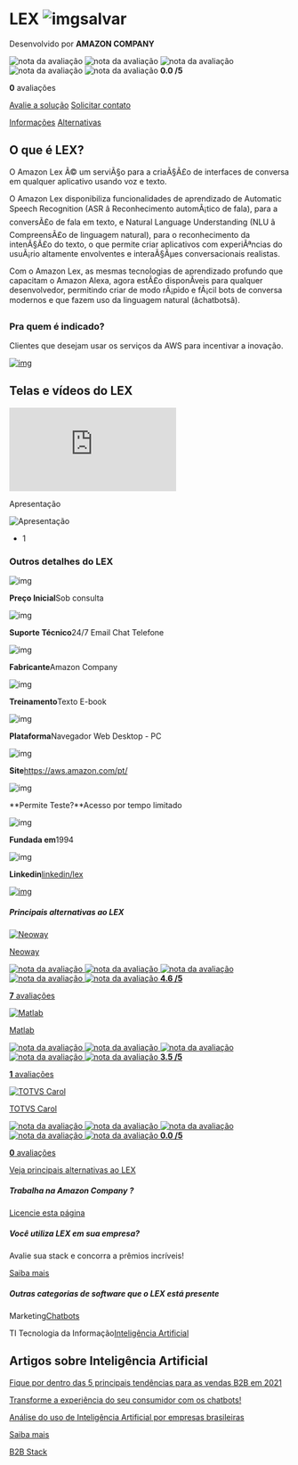 # LEX ![img](https://www.b2bstack.com.br/assets/v2/like-717445356fea386eb21abadc7939fe3a111a42a5d000abca3c743f7e44a3cba4.svg)salvar

Desenvolvido por **AMAZON COMPANY**

![nota da avaliação](https://www.b2bstack.com.br/assets/v2/ratings/star_0-736a490a935307ea26c8c31ff311be0a6e5477cb66b9211a216a8a2a70e0f9a2.svg) ![nota da avaliação](https://www.b2bstack.com.br/assets/v2/ratings/star_0-736a490a935307ea26c8c31ff311be0a6e5477cb66b9211a216a8a2a70e0f9a2.svg) ![nota da avaliação](https://www.b2bstack.com.br/assets/v2/ratings/star_0-736a490a935307ea26c8c31ff311be0a6e5477cb66b9211a216a8a2a70e0f9a2.svg) ![nota da avaliação](https://www.b2bstack.com.br/assets/v2/ratings/star_0-736a490a935307ea26c8c31ff311be0a6e5477cb66b9211a216a8a2a70e0f9a2.svg) ![nota da avaliação](https://www.b2bstack.com.br/assets/v2/ratings/star_0-736a490a935307ea26c8c31ff311be0a6e5477cb66b9211a216a8a2a70e0f9a2.svg) **0.0 /5**

**0** avaliações

[Avalie a solução](https://www.b2bstack.com.br/avaliacao/lex) [Solicitar contato](https://www.b2bstack.com.br/product/lex?cat=inteligencia-artificial#)

[Informações](https://www.b2bstack.com.br/product/lex?cat=inteligencia-artificial#general-info-block) [Alternativas](https://www.b2bstack.com.br/product/lex?cat=inteligencia-artificial#relateds-block)

## O que é LEX?



O Amazon Lex Ã© um serviÃ§o para a criaÃ§Ã£o de interfaces de conversa em qualquer aplicativo usando voz e texto.

O Amazon Lex disponibiliza funcionalidades de aprendizado de Automatic Speech Recognition (ASR â Reconhecimento automÃ¡tico de fala), para a conversÃ£o de fala em texto, e Natural Language Understanding (NLU â CompreensÃ£o de linguagem natural), para o reconhecimento da intenÃ§Ã£o do texto, o que permite criar aplicativos com experiÃªncias do usuÃ¡rio altamente envolventes e interaÃ§Ãµes conversacionais realistas.

Com o Amazon Lex, as mesmas tecnologias de aprendizado profundo que capacitam o Amazon Alexa, agora estÃ£o disponÃ­veis para qualquer desenvolvedor, permitindo criar de modo rÃ¡pido e fÃ¡cil bots de conversa modernos e que fazem uso da linguagem natural (âchatbotsâ).



### Pra quem é indicado?



Clientes que desejam usar os serviços da AWS para incentivar a inovação.



[![img](https://s3.amazonaws.com//beta-img.b2bstack.net/uploads/production/ad/image/45/Escreva_uma_Avalia%C3%A7%C3%A3o_retangular__800_x_200_px_.png)](https://www.b2bstack.com.br/product/www.b2bstack.com.br/produto/escreva-uma-avaliacao)

## Telas e vídeos do LEX

<iframe class="embed-responsive-item video-2922 video-frame" src="https://www.b2bstack.com.br/product/lex?cat=inteligencia-artificial" id="video" allowscriptaccess="always" allow="autoplay" style="box-sizing: border-box; padding: 0px; margin: 0px; font-family: -apple-system, BlinkMacSystemFont, &quot;avenir next&quot;, avenir, &quot;helvetica neue&quot;, helvetica, Ubuntu, Roboto, noto, &quot;segoe ui&quot;, arial, sans-serif !important; border: 0px; text-decoration: none; list-style: none; -webkit-tap-highlight-color: transparent; outline: 0px !important;"></iframe>

Apresentação



![Apresentação](https://i.ytimg.com/vi/Jg_SsZGYmr0/mqdefault.jpg)

- 1

### Outros detalhes do LEX

![img](https://www.b2bstack.com.br/assets/v2/price-075b5c63a60910c2b4221e2d7da8b74b98b6ea476d92d18a4570ee50b3e3cb19.png)

**Preço Inicial**Sob consulta

![img](https://www.b2bstack.com.br/assets/v2/technical-support-73b187557027ef11e21271c8f9f307fc371fbaeab9e6d156b4dac688753f2277.png)

**Suporte Técnico**24/7 Email Chat Telefone

![img](https://www.b2bstack.com.br/assets/v2/manufacturer-6447333e47cb62767439640c220446beb81cdb16b68cb8261e4269e3aca75bb1.png)

**Fabricante**Amazon Company

![img](https://www.b2bstack.com.br/assets/v2/training-12396f158bf683d9d69620301980ffb05f8c62203f3174d0bded1188617e2bf7.png)

**Treinamento**Texto E-book

![img](https://www.b2bstack.com.br/assets/v2/platform-7f1aaf86c81e40823feb44026c7fb246f5658c2a95b7770a6ea3c565228378eb.png)

**Plataforma**Navegador Web Desktop - PC

![img](https://www.b2bstack.com.br/assets/v2/website-e8008240fad80abc7933808b8054ac666cfeed27e9cfb20684ec8624fd568413.png)

**Site**https://aws.amazon.com/pt/

![img](https://www.b2bstack.com.br/assets/v2/test-f974799d3069c5f2c23e2d3461cbab4b115e275a3282ddd50f4f39b5f00655a2.png)

**Permite Teste?**Acesso por tempo limitado

![img](https://www.b2bstack.com.br/assets/v2/since-bd91de4bcc090addcdd39a35698863faa5757963365f1c182334d1ee9bd229a4.png)

**Fundada em**1994

![img](https://www.b2bstack.com.br/assets/v2/linkedin-d73b13911434bace01f31b862768196a318bcdf88fb427b682e97269366604f9.png)

**Linkedin**[linkedin/lex](https://www.linkedin.com/company/amazon/)

[![img](https://s3.amazonaws.com//beta-img.b2bstack.net/uploads/production/ad/image/46/C%C3%B3pia_de_Gradient_Blue_Modern_Digital_Marketing_LinkedIn_Banner__300_x_300_px_.png)](https://www.b2bstack.com.br/product/www.b2bstack.com.br/produto/escreva-uma-avaliacao)

##### Principais alternativas ao LEX

[![Neoway](https://s3.amazonaws.com//beta-img.b2bstack.net/uploads/production/product/product_image/54/sales-marketing.png)](https://www.b2bstack.com.br/product/neoway)



[Neoway](https://www.b2bstack.com.br/product/neoway)

[![nota da avaliação](https://www.b2bstack.com.br/assets/v2/ratings/star_100-60e043f15fca7bfa944a3701d5240e0bc42b871fccab4b15253c390a47dae59b.svg) ![nota da avaliação](https://www.b2bstack.com.br/assets/v2/ratings/star_100-60e043f15fca7bfa944a3701d5240e0bc42b871fccab4b15253c390a47dae59b.svg) ![nota da avaliação](https://www.b2bstack.com.br/assets/v2/ratings/star_100-60e043f15fca7bfa944a3701d5240e0bc42b871fccab4b15253c390a47dae59b.svg) ![nota da avaliação](https://www.b2bstack.com.br/assets/v2/ratings/star_100-60e043f15fca7bfa944a3701d5240e0bc42b871fccab4b15253c390a47dae59b.svg) ![nota da avaliação](https://www.b2bstack.com.br/assets/v2/ratings/star_50-29b0f458cb783df4f351a5cf068bc8778a7cdf1f3098112776d9e5bd2affa3b1.svg) **4.6 /5**](https://www.b2bstack.com.br/product/neoway/avaliacoes)

[**7** avaliações](https://www.b2bstack.com.br/product/neoway/avaliacoes)

[![Matlab](https://s3.amazonaws.com//beta-img.b2bstack.net/uploads/production/product/product_image/4544/matlab.jpg)](https://www.b2bstack.com.br/product/matlab)



[Matlab](https://www.b2bstack.com.br/product/matlab)

[![nota da avaliação](https://www.b2bstack.com.br/assets/v2/ratings/star_100-60e043f15fca7bfa944a3701d5240e0bc42b871fccab4b15253c390a47dae59b.svg) ![nota da avaliação](https://www.b2bstack.com.br/assets/v2/ratings/star_100-60e043f15fca7bfa944a3701d5240e0bc42b871fccab4b15253c390a47dae59b.svg) ![nota da avaliação](https://www.b2bstack.com.br/assets/v2/ratings/star_100-60e043f15fca7bfa944a3701d5240e0bc42b871fccab4b15253c390a47dae59b.svg) ![nota da avaliação](https://www.b2bstack.com.br/assets/v2/ratings/star_50-29b0f458cb783df4f351a5cf068bc8778a7cdf1f3098112776d9e5bd2affa3b1.svg) ![nota da avaliação](https://www.b2bstack.com.br/assets/v2/ratings/star_0-736a490a935307ea26c8c31ff311be0a6e5477cb66b9211a216a8a2a70e0f9a2.svg) **3.5 /5**](https://www.b2bstack.com.br/product/matlab/avaliacoes)

[**1** avaliações](https://www.b2bstack.com.br/product/matlab/avaliacoes)

[![TOTVS Carol](https://s3.amazonaws.com//beta-img.b2bstack.net/uploads/production/product/product_image/289/TOTVS.png)](https://www.b2bstack.com.br/product/totvs-carol)



[TOTVS Carol](https://www.b2bstack.com.br/product/totvs-carol)

[![nota da avaliação](https://www.b2bstack.com.br/assets/v2/ratings/star_0-736a490a935307ea26c8c31ff311be0a6e5477cb66b9211a216a8a2a70e0f9a2.svg) ![nota da avaliação](https://www.b2bstack.com.br/assets/v2/ratings/star_0-736a490a935307ea26c8c31ff311be0a6e5477cb66b9211a216a8a2a70e0f9a2.svg) ![nota da avaliação](https://www.b2bstack.com.br/assets/v2/ratings/star_0-736a490a935307ea26c8c31ff311be0a6e5477cb66b9211a216a8a2a70e0f9a2.svg) ![nota da avaliação](https://www.b2bstack.com.br/assets/v2/ratings/star_0-736a490a935307ea26c8c31ff311be0a6e5477cb66b9211a216a8a2a70e0f9a2.svg) ![nota da avaliação](https://www.b2bstack.com.br/assets/v2/ratings/star_0-736a490a935307ea26c8c31ff311be0a6e5477cb66b9211a216a8a2a70e0f9a2.svg) **0.0 /5**](https://www.b2bstack.com.br/product/totvs-carol/avaliacoes)

[**0** avaliações](https://www.b2bstack.com.br/product/totvs-carol/avaliacoes)

[Veja principais alternativas ao LEX](https://www.b2bstack.com.br/product/lex/alternativas)

##### Trabalha na Amazon Company ?

[Licencie esta página](https://saas.b2bstack.com.br/para-empresas)

##### Você utiliza LEX em sua empresa?

Avalie sua stack e concorra a prêmios incríveis!

[Saiba mais](https://www.b2bstack.com.br/produto/escreva-uma-avaliacao)

##### Outras categorias de software que o LEX está presente

Marketing[Chatbots](https://www.b2bstack.com.br/categoria/chatbot)

TI Tecnologia da Informação[Inteligência Artificial](https://www.b2bstack.com.br/categoria/inteligencia-artificial)

## Artigos sobre Inteligência Artificial

[Fique por dentro das 5 principais tendências para as vendas B2B em 2021](https://blog.b2bstack.com.br/tendencias-para-vendas-b2b/)

[Transforme a experiência do seu consumidor com os chatbots!](https://blog.b2bstack.com.br/transforme-a-experiencia-do-seu-consumidor-com-os-chatbots/)

[Análise do uso de Inteligência Artificial por empresas brasileiras](https://blog.b2bstack.com.br/analise-do-uso-de-inteligencia-artificial-por-empresas-brasileiras/)

[Saiba mais](https://blog.b2bstack.com.br/tag/inteligencia-artificial)

[B2B Stack](https://www.b2bstack.com.br/)